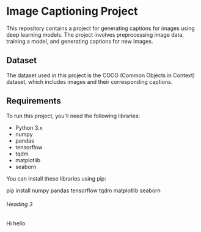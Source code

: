 # Image Captioning Project

This repository contains a project for generating captions for images using deep learning models. The project involves preprocessing image data, training a model, and generating captions for new images.

## Dataset
The dataset used in this project is the COCO (Common Objects in Context) dataset, which includes images and their corresponding captions.
## Requirements
To run this project, you'll need the following libraries:

- Python 3.x
- numpy
- pandas
- tensorflow
- tqdm
- matplotlib
- seaborn

You can install these libraries using pip:

pip install numpy pandas tensorflow tqdm matplotlib seaborn

###### Heading 3
Hi hello
